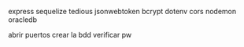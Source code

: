 express sequelize tedious jsonwebtoken bcrypt dotenv cors nodemon oracledb

abrir puertos
crear la bdd
verificar pw